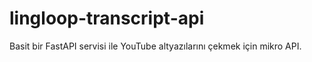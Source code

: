 # lingloop-transcript-api
Basit bir FastAPI servisi ile YouTube altyazılarını çekmek için mikro API.
